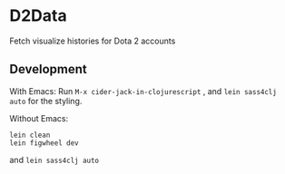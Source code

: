 # D2Data
Fetch visualize histories for Dota 2 accounts

## Development 
With Emacs:
Run `M-x cider-jack-in-clojurescript` , and `lein sass4clj auto` for the styling.

Without Emacs:

```
lein clean
lein figwheel dev
```

and `lein sass4clj auto`
